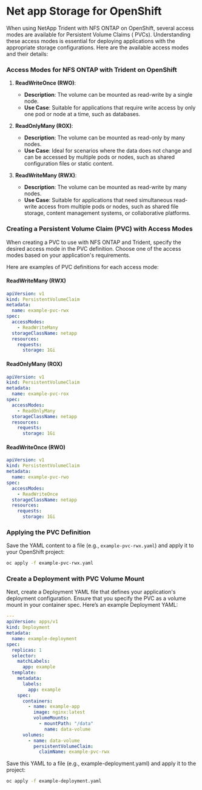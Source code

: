 # Net app Storage for OpenShift

When using NetApp Trident with NFS ONTAP on OpenShift, several access modes are available for Persistent Volume Claims (
PVCs).
Understanding these access modes is essential for deploying applications with the appropriate storage configurations.
Here are the available access modes and their details:

### Access Modes for NFS ONTAP with Trident on OpenShift

1. **ReadWriteOnce (RWO)**:
    - **Description**: The volume can be mounted as read-write by a single node.
    - **Use Case**: Suitable for applications that require write access by only one pod or node at a time, such as
      databases.

2. **ReadOnlyMany (ROX)**:
    - **Description**: The volume can be mounted as read-only by many nodes.
    - **Use Case**: Ideal for scenarios where the data does not change and can be accessed by multiple pods or nodes,
      such as shared configuration files or static content.


3. **ReadWriteMany (RWX)**:
    - **Description**: The volume can be mounted as read-write by many nodes.
    - **Use Case**: Suitable for applications that need simultaneous read-write access from multiple pods or nodes,
      such as shared file storage, content management systems, or collaborative platforms.

### Creating a Persistent Volume Claim (PVC) with Access Modes

When creating a PVC to use with NFS ONTAP and Trident, specify the desired access mode in the PVC definition.
Choose one of the access modes based on your application's requirements.

Here are examples of PVC definitions for each access mode:

#### ReadWriteMany (RWX)

```yaml
apiVersion: v1
kind: PersistentVolumeClaim
metadata:
  name: example-pvc-rwx
spec:
  accessModes:
    - ReadWriteMany
  storageClassName: netapp
  resources:
    requests:
      storage: 1Gi

```

#### ReadOnlyMany (ROX)

```yaml
apiVersion: v1
kind: PersistentVolumeClaim
metadata:
  name: example-pvc-rox
spec:
  accessModes:
    - ReadOnlyMany
  storageClassName: netapp
  resources:
    requests:
      storage: 1Gi

```

#### ReadWriteOnce (RWO)

```yaml
apiVersion: v1
kind: PersistentVolumeClaim
metadata:
  name: example-pvc-rwo
spec:
  accessModes:
    - ReadWriteOnce
  storageClassName: netapp
  resources:
    requests:
      storage: 1Gi

```

### Applying the PVC Definition

Save the YAML content to a file (e.g., `example-pvc-rwx.yaml`) and apply it to your OpenShift project:

```bash
oc apply -f example-pvc-rwx.yaml
```

### Create a Deployment with PVC Volume Mount

Next, create a Deployment YAML file that defines your application's deployment configuration.
Ensure that you specify the PVC as a volume mount in your container spec. Here’s an example Deployment YAML:

```yaml
---
apiVersion: apps/v1
kind: Deployment
metadata:
  name: example-deployment
spec:
  replicas: 1
  selector:
    matchLabels:
      app: example
  template:
    metadata:
      labels:
        app: example
    spec:
      containers:
        - name: example-app
          image: nginx:latest
          volumeMounts:
            - mountPath: "/data"
              name: data-volume
      volumes:
        - name: data-volume
          persistentVolumeClaim:
            claimName: example-pvc-rwx

```

Save this YAML to a file (e.g., example-deployment.yaml) and apply it to the project:

```bash
oc apply -f example-deployment.yaml
```
